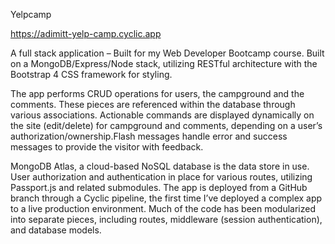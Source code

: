 Yelpcamp 

https://adimitt-yelp-camp.cyclic.app

A full stack application – Built for my Web Developer Bootcamp course.
Built on a MongoDB/Express/Node stack, utilizing RESTful architecture with
the Bootstrap 4 CSS framework for styling. 

The app performs CRUD operations for users, the campground and the comments. These pieces are referenced within the database
through various associations. Actionable commands are displayed dynamically on the site
(edit/delete) for campground and comments, depending on a user’s authorization/ownership.Flash messages handle error and success messages to provide the visitor with feedback.

MongoDB Atlas, a cloud-based NoSQL database is the data store in use. User authorization and authentication in place for various routes, utilizing Passport.js and related submodules. The app is deployed from a GitHub branch through a Cyclic pipeline, the first time I’ve deployed a complex app to a live production environment. Much of the code has been modularized into separate pieces, including routes, middleware (session authentication), and database models.
